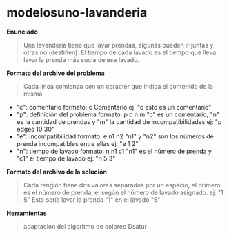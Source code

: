 # modelosuno-lavanderia
**Enunciado**
> Una lavandería tiene que lavar prendas, algunas pueden ir juntas y otras no (destiñen).
> El tiempo de cada lavado es el tiempo que lleva lavar la prenda más sucia de ese lavado.

**Formato del archivo del problema**
> Cada línea comienza con un caracter que indica el contenido de la misma

- "c": comentario formato: c Comentario ej: "c esto es un comentario"
- "p": definición del problema formato: p c n m "c" es un comentario, "n" es la cantidad de prendas y "m" la cantidad de incompatibilidades ej: "p edges 10 30"
- "e": incompatibilidad formato: e n1 n2 "n1" y "n2" son los números de prenda incompatibles entre ellas ej: "e 1 2"
- "n": tiempo de lavado formato: n n1 c1 "n1" es el número de prenda y "c1" el tiempo de lavado ej: "n 5 3"

**Formato del archivo de la solución**
> Cada renglón tiene dos valores separados por un espacio, el primero es el número de prenda, el según el número de lavado asignado. ej: "1 5" Esto sería lavar la prenda "1" en el lavado "5"

**Herramientas**
> adaptacion del algoritmo de coloreo Dsatur

